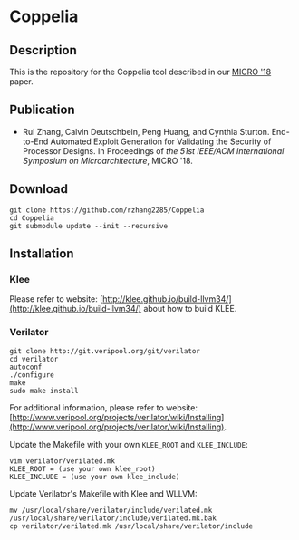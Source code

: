 # Coppelia
## Description
This is the repository for the Coppelia tool described in our [MICRO '18](https://cs.unc.edu/~rzhang/files/MICRO2018.pdf) paper.

## Publication
* Rui Zhang, Calvin Deutschbein, Peng Huang, and Cynthia Sturton. 
End-to-End Automated Exploit Generation for Validating the Security of Processor Designs. 
In Proceedings of *the 51st IEEE/ACM International Symposium on Microarchitecture*, MICRO '18.

## Download
```
git clone https://github.com/rzhang2285/Coppelia
cd Coppelia
git submodule update --init --recursive
```

## Installation
### Klee
Please refer to website: [http://klee.github.io/build-llvm34/](http://klee.github.io/build-llvm34/) about 
how to build KLEE.

### Verilator
```
git clone http://git.veripool.org/git/verilator
cd verilator
autoconf
./configure
make
sudo make install
```
For additional information, please refer to website: [http://www.veripool.org/projects/verilator/wiki/Installing](http://www.veripool.org/projects/verilator/wiki/Installing).

Update the Makefile with your own `KLEE_ROOT` and `KLEE_INCLUDE`:

```
vim verilator/verilated.mk
KLEE_ROOT = (use your own klee_root)
KLEE_INCLUDE = (use your own klee_include)
```

Update Verilator's Makefile with Klee and WLLVM:

```
mv /usr/local/share/verilator/include/verilated.mk /usr/local/share/verilator/include/verilated.mk.bak
cp verilator/verilated.mk /usr/local/share/verilator/include
```

